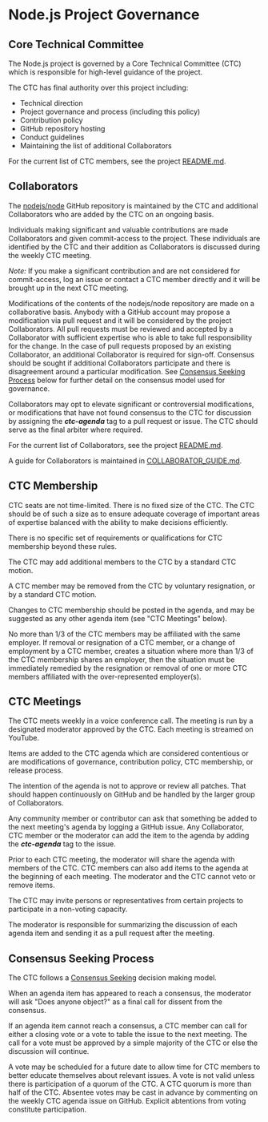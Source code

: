 # Node.js Project Governance

## Core Technical Committee

The Node.js project is governed by a Core Technical Committee (CTC) which is
responsible for high-level guidance of the project.

The CTC has final authority over this project including:

* Technical direction
* Project governance and process (including this policy)
* Contribution policy
* GitHub repository hosting
* Conduct guidelines
* Maintaining the list of additional Collaborators

For the current list of CTC members, see the project
[README.md](./README.md#current-project-team-members).

## Collaborators

The [nodejs/node](https://github.com/nodejs/node) GitHub repository is
maintained by the CTC and additional Collaborators who are added by the
CTC on an ongoing basis.

Individuals making significant and valuable contributions are made
Collaborators and given commit-access to the project. These
individuals are identified by the CTC and their addition as
Collaborators is discussed during the weekly CTC meeting.

_Note:_ If you make a significant contribution and are not considered
for commit-access, log an issue or contact a CTC member directly and it
will be brought up in the next CTC meeting.

Modifications of the contents of the nodejs/node repository are made on
a collaborative basis. Anybody with a GitHub account may propose a
modification via pull request and it will be considered by the project
Collaborators. All pull requests must be reviewed and accepted by a
Collaborator with sufficient expertise who is able to take full
responsibility for the change. In the case of pull requests proposed
by an existing Collaborator, an additional Collaborator is required
for sign-off. Consensus should be sought if additional Collaborators
participate and there is disagreement around a particular
modification. See [Consensus Seeking Process](#consensus-seeking-process) below
for further detail on the consensus model used for governance.

Collaborators may opt to elevate significant or controversial
modifications, or modifications that have not found consensus to the
CTC for discussion by assigning the ***ctc-agenda*** tag to a pull
request or issue. The CTC should serve as the final arbiter where
required.

For the current list of Collaborators, see the project
[README.md](./README.md#current-project-team-members).

A guide for Collaborators is maintained in
[COLLABORATOR_GUIDE.md](./COLLABORATOR_GUIDE.md).

## CTC Membership

CTC seats are not time-limited. There is no fixed size of the CTC. The CTC
should be of such a size as to ensure adequate coverage of important areas of
expertise balanced with the ability to make decisions efficiently.

There is no specific set of requirements or qualifications for CTC
membership beyond these rules.

The CTC may add additional members to the CTC by a standard CTC motion.

A CTC member may be removed from the CTC by voluntary resignation, or by
a standard CTC motion.

Changes to CTC membership should be posted in the agenda, and may be
suggested as any other agenda item (see "CTC Meetings" below).

No more than 1/3 of the CTC members may be affiliated with the same
employer.  If removal or resignation of a CTC member, or a change of
employment by a CTC member, creates a situation where more than 1/3 of
the CTC membership shares an employer, then the situation must be
immediately remedied by the resignation or removal of one or more CTC
members affiliated with the over-represented employer(s).

## CTC Meetings

The CTC meets weekly in a voice conference call. The meeting is run by a
designated moderator approved by the CTC. Each meeting is streamed on YouTube.

Items are added to the CTC agenda which are considered contentious or
are modifications of governance, contribution policy, CTC membership,
or release process.

The intention of the agenda is not to approve or review all patches.
That should happen continuously on GitHub and be handled by the larger
group of Collaborators.

Any community member or contributor can ask that something be added to
the next meeting's agenda by logging a GitHub issue. Any Collaborator,
CTC member or the moderator can add the item to the agenda by adding
the ***ctc-agenda*** tag to the issue.

Prior to each CTC meeting, the moderator will share the agenda with
members of the CTC. CTC members can also add items to the agenda at the
beginning of each meeting. The moderator and the CTC cannot veto or remove
items.

The CTC may invite persons or representatives from certain projects to
participate in a non-voting capacity.

The moderator is responsible for summarizing the discussion of each agenda item
and sending it as a pull request after the meeting.

## Consensus Seeking Process

The CTC follows a
[Consensus Seeking](http://en.wikipedia.org/wiki/Consensus-seeking_decision-making)
decision making model.

When an agenda item has appeared to reach a consensus, the moderator will ask
"Does anyone object?" as a final call for dissent from the consensus.

If an agenda item cannot reach a consensus, a CTC member can call for either a
closing vote or a vote to table the issue to the next meeting. The call for a
vote must be approved by a simple majority of the CTC or else the discussion
will continue.

A vote may be scheduled for a future date to allow time for CTC members to
better educate themselves about relevant issues. A vote is not valid unless
there is participation of a quorum of the CTC. A CTC quorum is more than half of
the CTC. Absentee votes may be cast in advance by commenting on the weekly CTC
agenda issue on GitHub. Explicit abtentions from voting constitute
participation.
